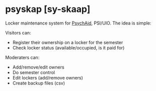 # psyskap [sy-skaap]
Locker maintenance system for [PsychAid](http://www.psychaid.no/), PSI/UIO.
The idea is simple:

Visitors can:
* Register their ownership on a locker for the semester
* Check locker status (available/occupied, is it paid for)

Moderaters can:
* Add/remove/edit owners
* Do semester control
* Edit lockers (add/remove owners)
* Create backup files (csv)